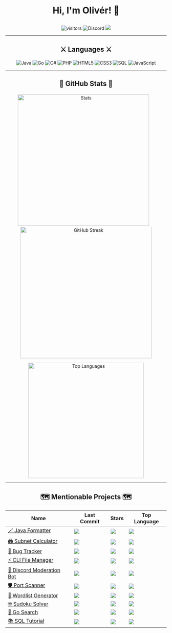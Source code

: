 # <p align="center">Hi, I'm Olivér! 👋 </p>
<p align="center">
  <img src="https://visitor-badge.glitch.me/badge?page_id=0l1v3rr" alt="visitors" title="visitors">
  <img src="https://img.shields.io/badge/Olivér%236178-%23586aea.svg?logo=discord&logoColor=white" alt="Discord" title="Discord">
  <a href="https://www.linkedin.com/in/0l1v3rr/"><img src="https://img.shields.io/badge/LinkedIn-%230077B5.svg?logo=linkedin&logoColor=white"></a>
</p>

<hr>

## <p align="center">⚔️ Languages ⚔️</p>
<p align="center">
  <img src="https://img.shields.io/badge/java-%23ED8B00.svg?style=for-the-badge&logo=java&logoColor=white" alt="Java" title="Java">
  <img src="https://img.shields.io/badge/go-%2300ADD8.svg?style=for-the-badge&logo=go&logoColor=white" alt="Go" title="Go">
  <img src="https://img.shields.io/badge/c%23-%23239120.svg?style=for-the-badge&logo=c-sharp&logoColor=white" alt="C#" title="C#">
  <img src="https://img.shields.io/badge/php-%23777bb4.svg?style=for-the-badge&logo=php&logoColor=white" alt="PHP" title="PHP">
  <img src="https://img.shields.io/badge/html5-%23E34C26.svg?style=for-the-badge&logo=html5&logoColor=white" alt="HTML5" title="HTML5">
  <img src="https://img.shields.io/badge/css3-%23563D7C.svg?style=for-the-badge&logo=css3&logoColor=white" alt="CSS3" title="CSS3">
  <img src="https://img.shields.io/badge/sql-%2300618A.svg?style=for-the-badge&logo=mysql&logoColor=white" alt="SQL" title="SQL">
  <img src="https://img.shields.io/badge/javascript-%23323330.svg?style=for-the-badge&logo=javascript&logoColor=%23F7DF1E" alt="JavaScript" title="JavaScript">
</p>

<hr>

## <p align="center">👑 GitHub Stats 👑</p>

<p align="center">
  <img width="410px" src="https://github-readme-stats.vercel.app/api?username=0l1v3rr&&show_icons=true&title_color=59A5FA&icon_color=ef8065&text_color=C7D4E2&border_color=30363d&bg_color=0d1117&count_private=true&include_all_commits=true" alt="Stats" title="Stats">
  &nbsp;&nbsp;&nbsp;
  <img width="410px" src="https://github-readme-streak-stats.herokuapp.com/?user=0l1v3rr&background=0D1117&border=30363d&stroke=30363d&dates=8b949e&sideNums=59A5FA&sideLabels=59A5FA&currStreakNum=C9D1D2&ring=EF8065&fire=EF8065&currStreakLabel=EF8065" alt="GitHub Streak" title="GitHub Streak">
</p>

<p align="center">
  <img width="360px" src="https://github-readme-stats.vercel.app/api/top-langs/?username=0l1v3rr&langs_count=10&title_color=59A5FA&icon_color=3498db&text_color=C7D4E2&border_color=30363d&bg_color=0d1117&layout=compact&color=C7D4E2" alt="Top Languages" title="Top Languages">
</p>

<hr>

## <p align="center">🗺️ Mentionable Projects 🗺️</p>
<div align="center">
  
  | Name | Last Commit | Stars | Top Language |
  | ---- | ----------- | ----- | ------------ |
  | <a href="https://github.com/0l1v3rr/jfmt">🪄 Java Formatter</a> | <img src="https://img.shields.io/github/last-commit/0l1v3rr/jfmt"> | <img src="https://img.shields.io/github/stars/0l1v3rr/jfmt?color=important"> | <img src="https://img.shields.io/github/languages/top/0l1v3rr/jfmt"> |
  | <a href="https://github.com/0l1v3rr/subnet-calculator">🖨️ Subnet Calculator</a> | <img src="https://img.shields.io/github/last-commit/0l1v3rr/subnet-calculator"> | <img src="https://img.shields.io/github/stars/0l1v3rr/subnet-calculator?color=important"> | <img src="https://img.shields.io/github/languages/top/0l1v3rr/subnet-calculator"> |
  | <a href="https://github.com/0l1v3rr/bug-tracker">📲 Bug Tracker</a> | <img src="https://img.shields.io/github/last-commit/0l1v3rr/bug-tracker"> | <img src="https://img.shields.io/github/stars/0l1v3rr/bug-tracker?color=important"> | <img src="https://img.shields.io/github/languages/top/0l1v3rr/bug-tracker"> |
  | <a href="https://github.com/0l1v3rr/cli-file-manager">⚡ CLI File Manager</a> | <img src="https://img.shields.io/github/last-commit/0l1v3rr/cli-file-manager"> | <img src="https://img.shields.io/github/stars/0l1v3rr/cli-file-manager?color=important"> | <img src="https://img.shields.io/github/languages/top/0l1v3rr/cli-file-manager"> |
  | <a href="https://github.com/0l1v3rr/discordjs-simple-moderation ">🚓 Discord Moderation Bot</a> | <img src="https://img.shields.io/github/last-commit/0l1v3rr/discordjs-simple-moderation"> | <img src="https://img.shields.io/github/stars/0l1v3rr/discordjs-simple-moderation?color=important"> | <img src="https://img.shields.io/github/languages/top/0l1v3rr/discordjs-simple-moderation"> |
  | <a href="https://github.com/0l1v3rr/port-scanner">🛡️ Port Scanner</a> | <img src="https://img.shields.io/github/last-commit/0l1v3rr/port-scanner"> | <img src="https://img.shields.io/github/stars/0l1v3rr/port-scanner?color=important"> | <img src="https://img.shields.io/github/languages/top/0l1v3rr/port-scanner"> |
  | <a href="https://github.com/0l1v3rr/wordlist-generator">📰 Wordlist Generator</a> | <img src="https://img.shields.io/github/last-commit/0l1v3rr/wordlist-generator"> | <img src="https://img.shields.io/github/stars/0l1v3rr/wordlist-generator?color=important"> | <img src="https://img.shields.io/github/languages/top/0l1v3rr/wordlist-generator"> |
  | <a href="https://github.com/0l1v3rr/sudoku-solver">🤓 Sudoku Solver</a> | <img src="https://img.shields.io/github/last-commit/0l1v3rr/sudoku-solver"> | <img src="https://img.shields.io/github/stars/0l1v3rr/sudoku-solver?color=important"> | <img src="https://img.shields.io/github/languages/top/0l1v3rr/sudoku-solver"> |
  | <a href="https://github.com/0l1v3rr/go-search">🔎 Go Search</a> | <img src="https://img.shields.io/github/last-commit/0l1v3rr/go-search"> | <img src="https://img.shields.io/github/stars/0l1v3rr/go-search?color=important"> | <img src="https://img.shields.io/github/languages/top/0l1v3rr/go-search"> |
  | <a href="https://github.com/0l1v3rr/sql-for-beginners">📚 SQL Tutorial</a> | <img src="https://img.shields.io/github/last-commit/0l1v3rr/sql-for-beginners"> | <img src="https://img.shields.io/github/stars/0l1v3rr/sql-for-beginners?color=important"> | <img src="https://img.shields.io/github/languages/top/0l1v3rr/sql-for-beginners"> |
  
</div>
